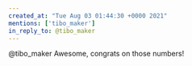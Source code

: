 ```yaml
---
created_at: "Tue Aug 03 01:44:30 +0000 2021"
mentions: ['tibo_maker']
in_reply_to: @tibo_maker
---
```


@tibo_maker Awesome, congrats on those numbers!